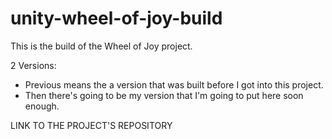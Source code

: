 # unity-wheel-of-joy-build
This is the build of the Wheel of Joy project.

2 Versions:
- Previous means the a version that was built before I got into this project.
- Then there's going to be my version that I'm going to put here soon enough.

LINK TO THE PROJECT'S REPOSITORY
